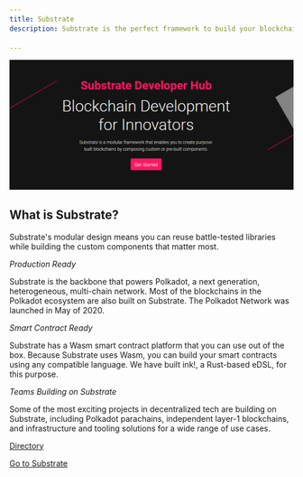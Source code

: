 ```yaml
---
title: Substrate
description: Substrate is the perfect framework to build your blockchain. Using Substrate's palettes you can easily create whatever you want, or create your own custom logic. Either way, Substrate makes building a blockchain much faster, easier and more secure than ever. Substrate is Smart Contract Ready. It has a Wasm smart contract platform touse out of the box. Because Substrate uses Wasm, you can build your smart contracts using any compatible language. Substrate have built ink, a Rust-based eDSL, for this purpose.

---
```


![](/img/substrate.png)

## What is Substrate?

Substrate's modular design means you can reuse battle-tested libraries while building the custom components that matter most.

*Production Ready*

Substrate is the backbone that powers Polkadot, a next generation, heterogeneous, multi-chain network. Most of the blockchains in the Polkadot ecosystem are also built on Substrate. The Polkadot Network was launched in May of 2020.

*Smart Contract Ready*

Substrate has a Wasm smart contract platform that you can use out of the box. Because Substrate uses Wasm, you can build your smart contracts using any compatible language. We have built ink!, a Rust-based eDSL, for this purpose.

*Teams Building on Substrate*

Some of the most exciting projects in decentralized tech are building on Substrate, including Polkadot parachains, independent layer-1 blockchains, and infrastructure and tooling solutions for a wide range of use cases.

[Directory](https://www.substrate.io/substrate-users/)

[Go to Substrate](https://substrate.dev/en/)
